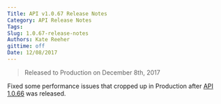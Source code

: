 ```yaml
---
Title: API v1.0.67 Release Notes
Category: API Release Notes
Tags: 
Slug: 1.0.67-release-notes
Authors: Kate Reeher
gittime: off
Date: 12/08/2017
---
```


> Released to Production on December 8th, 2017


Fixed some performance issues that cropped up in Production after [API 1.0.66]({filename}v66.md) was released.

